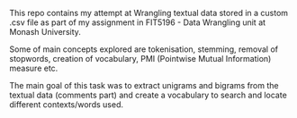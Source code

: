 This repo contains my attempt at Wrangling textual data stored in a custom .csv file as part of my assignment in FIT5196 - Data Wrangling unit at Monash University. 

Some of main concepts explored are tokenisation, stemming, removal of stopwords, creation of vocabulary, PMI (Pointwise Mutual Information) measure etc.

The main goal of this task was to extract unigrams and bigrams from the textual data (comments part) and create a vocabulary to search and locate different contexts/words used.
